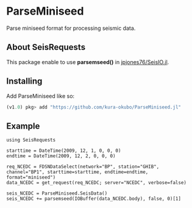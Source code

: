 # ParseMiniseed
Parse miniseed format for processing seismic data.

## About SeisRequests
This package enable to use __parsemseed()__ in [jpjones76/SeisIO.jl](https://github.com/jpjones76/SeisIO.jl).

## Installing

Add ParseMiniseed like so:

```julia
(v1.0) pkg> add "https://github.com/kura-okubo/ParseMiniseed.jl"
```

## Example

```
using SeisRequests

starttime = DateTime(2009, 12, 1, 0, 0, 0)
endtime = DateTime(2009, 12, 2, 0, 0, 0)

req_NCEDC = FDSNDataSelect(network="BP", station="GHIB", channel="BP1", starttime=starttime, endtime=endtime, format="miniseed")
data_NCEDC = get_request(req_NCEDC; server="NCEDC", verbose=false)

seis_NCEDC = ParseMiniseed.SeisData()
seis_NCEDC += parsemseed(IOBuffer(data_NCEDC.body), false, 0)[1]
```
